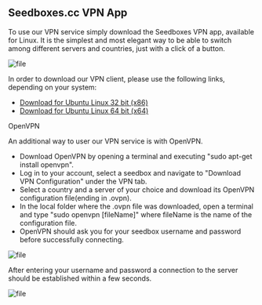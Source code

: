 ## Seedboxes.cc VPN App

To use our VPN service simply download the Seedboxes VPN app, available for Linux. It is the simplest and most elegant way to be able to switch among different servers and countries, just with a click of a button.

![file](https://rapiddot-support-community-uploads.s3.amazonaws.com/uploads/image-1491813908884.png)

In order to download our VPN client, please use the following links, depending on your system:

* [Download for Ubuntu Linux 32 bit (x86)](https://www.seedboxes.cc/download/vpn/ubuntux86)
* [Download for Ubuntu Linux 64 bit (x64)](https://www.seedboxes.cc/download/vpn/ubuntux64)

OpenVPN

An additional way to user our VPN service is with OpenVPN. 

* Download OpenVPN by opening a terminal and executing "sudo apt-get install openvpn".
* Log in to your account, select a seedbox and navigate to "Download VPN Configuration" under the VPN tab.
* Select a country and a server of your choice and download its OpenVPN configuration file(ending in .ovpn).
* In the local folder where the .ovpn file was downloaded, open a terminal and type "sudo openvpn [fileName]" where fileName is the name of the configuration file.
* OpenVPN should ask you for your seedbox username and password before successfully connecting.

![file](https://rapiddot-support-community-uploads.s3.amazonaws.com/uploads/image-1491813914661.jpg)

After entering your username and password a connection to the server should be established within a few seconds.

![file](https://rapiddot-support-community-uploads.s3.amazonaws.com/uploads/image-1491813921266.jpg)